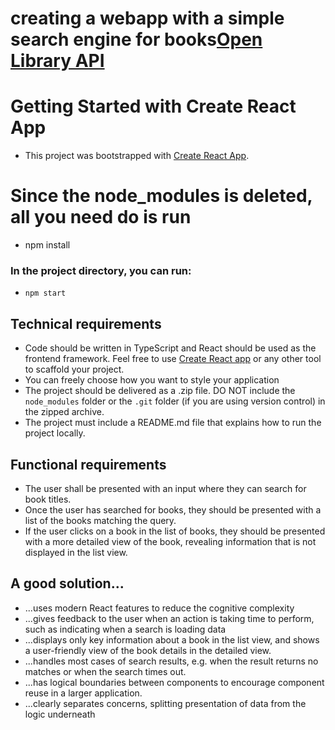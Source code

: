 # creating a webapp with a simple search engine for books[Open Library API](https://openlibrary.org/developers/api) 

# Getting Started with Create React App

- This project was bootstrapped with [Create React App](https://github.com/facebook/create-react-app).

# Since the node_modules is deleted, all you need do is run 

- npm install 

### In the project directory, you can run:

- `npm start`

## Technical requirements

- Code should be written in TypeScript and React should be used as the frontend framework. Feel free to use [Create React app](https://github.com/facebook/create-react-app) or any other tool to scaffold your project.
- You can freely choose how you want to style your application
- The project should be delivered as a .zip file. DO NOT include the `node_modules` folder or the `.git` folder (if you are using version control) in the zipped archive.
- The project must include a README.md file that explains how to run the project locally.

## Functional requirements

- The user shall be presented with an input where they can search for book titles.
- Once the user has searched for books, they should be presented with a list of the books matching the query.
- If the user clicks on a book in the list of books, they should be presented with a more detailed view of the book, revealing information that is not displayed in the list view.

## A good solution...

- ...uses modern React features to reduce the cognitive complexity
- ...gives feedback to the user when an action is taking time to perform, such as indicating when a search is loading data
- ...displays only key information about a book in the list view, and shows a user-friendly view of the book details in the detailed view.
- ...handles most cases of search results, e.g. when the result returns no matches or when the search times out.
- ...has logical boundaries between components to encourage component reuse in a larger application.
- ...clearly separates concerns, splitting presentation of data from the logic underneath